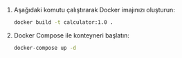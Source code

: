 1. Aşağıdaki komutu çalıştırarak Docker imajınızı oluşturun:
    ```bash
    docker build -t calculator:1.0 .
2. Docker Compose ile konteyneri başlatın:
    ```bash
    docker-compose up -d